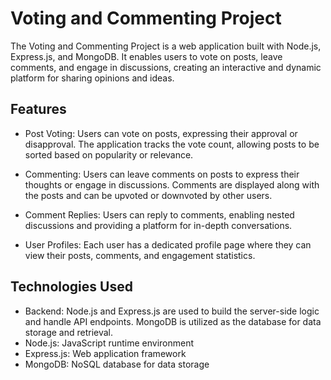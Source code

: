 # Voting and Commenting Project

The Voting and Commenting Project is a web application built with Node.js, Express.js, and MongoDB. It enables users to vote on posts, leave comments, and engage in discussions, creating an interactive and dynamic platform for sharing opinions and ideas.

## Features
- Post Voting: Users can vote on posts, expressing their approval or disapproval. The application tracks the vote count, allowing posts to be sorted based on popularity or relevance.

- Commenting: Users can leave comments on posts to express their thoughts or engage in discussions. Comments are displayed along with the posts and can be upvoted or downvoted by other users.

- Comment Replies: Users can reply to comments, enabling nested discussions and providing a platform for in-depth conversations.

- User Profiles: Each user has a dedicated profile page where they can view their posts, comments, and engagement statistics.

## Technologies Used
- Backend: Node.js and Express.js are used to build the server-side logic and handle API endpoints. MongoDB is utilized as the database for data storage and retrieval.
- Node.js: JavaScript runtime environment
- Express.js: Web application framework
- MongoDB: NoSQL database for data storage
